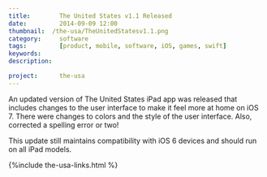 ```yaml
---
title: 		  The United States v1.1 Released
date: 		  2014-09-09 12:00
thumbnail: 	/the-usa/TheUnitedStatesv1.1.png
category:	  software
tags: 		  [product, mobile, software, iOS, games, swift]
keywords:
description:

project:	  the-usa
---
```

An updated version of The United States iPad app was released that
includes changes to the user interface to make it feel more at home on
iOS 7. There were changes to colors and the style of the user interface.
Also, corrected a spelling error or two!

This update still maintains compatibility with iOS 6 devices and should
run on all iPad models.

{%include the-usa-links.html %}


  [1]: http://a3.mzstatic.com/us/r30/Purple3/v4/02/93/2b/02932b52-b671-9400-177c-4c2ede537434/icon175x175.png
  [2]: http://goodturn.stephenhouser.com/images/AvailableOnTheAppStore-Small.png
  [3]: http://itunes.apple.com/us/app/the-united-states/id503146680?ls=1&amp;mt=8

